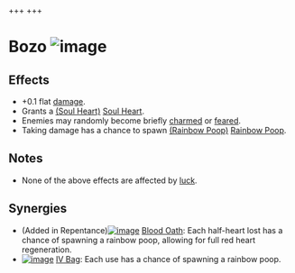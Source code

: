 +++
+++

 # Bozo ![image](/image/Bozo.png) 

Effects
---------


* +0.1 flat [damage](/wiki/Damage "Damage").
* Grants a [(Soul Heart)](/wiki/Soul_Heart "Soul Heart") [Soul Heart](/wiki/Soul_Heart "Soul Heart").
* Enemies may randomly become briefly [charmed](/wiki/Charm "Charm") or [feared](/wiki/Fear "Fear").
* Taking damage has a chance to spawn [(Rainbow Poop)](/wiki/Rainbow_Poop "Rainbow Poop") [Rainbow Poop](/wiki/Rainbow_Poop "Rainbow Poop").


Notes
-------


* None of the above effects are affected by [luck](/wiki/Luck "Luck").


Synergies
-----------


* (Added in Repentance)[![image](/image/Blood_Oath.png)](/wiki/Blood_Oath "Blood Oath") [Blood Oath](/wiki/Blood_Oath "Blood Oath"): Each half-heart lost has a chance of spawning a rainbow poop, allowing for full red heart regeneration.
* [![image](/image/IV_Bag.png)](/wiki/IV_Bag "IV Bag") [IV Bag](/wiki/IV_Bag "IV Bag"): Each use has a chance of spawning a rainbow poop.


